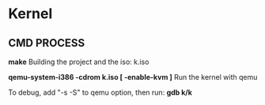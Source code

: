# Kernel

## CMD PROCESS

**make** Building the project and the iso: k.iso

**qemu-system-i386 -cdrom k.iso [ -enable-kvm ]** Run the kernel with qemu

To debug, add "-s -S" to qemu option, then run:
**gdb k/k**
